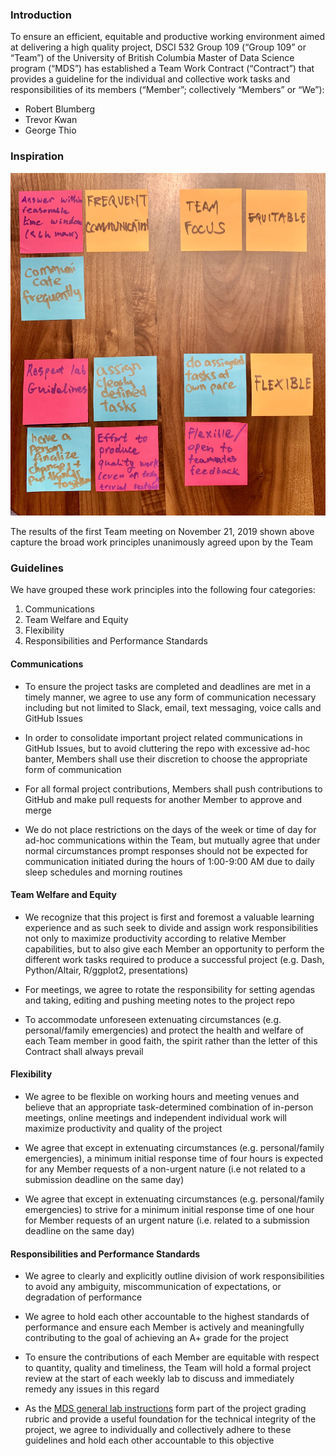### Introduction

To ensure an efficient, equitable and productive working environment aimed at delivering a high quality project, DSCI 532 Group 109 (“Group 109” or “Team”) of the University of British Columbia Master of Data Science program (“MDS”) has established a Team Work Contract (“Contract”) that provides a guideline for the individual and collective work tasks and responsibilities of its members (“Member”; collectively “Members” or “We”):  

- Robert Blumberg
- Trevor Kwan
- George Thio  


### Inspiration  

![alt text](./img/post_it_notes.jpg)  

The results of the first Team meeting on November 21, 2019 shown above capture the broad work principles unanimously agreed upon by the Team


### Guidelines  

We have grouped these work principles into the following four categories:  

   1. Communications
   2. Team Welfare and Equity
   3. Flexibility
   4. Responsibilities and Performance Standards

#### Communications  

- To ensure the project tasks are completed and deadlines are met in a timely manner, we agree to use any form of communication necessary including but not limited to Slack, email, text messaging, voice calls and GitHub Issues  

- In order to consolidate important project related communications in GitHub Issues, but to avoid cluttering the repo with excessive ad-hoc banter, Members shall use their discretion to choose the appropriate form of communication  

- For all formal project contributions, Members shall push contributions to GitHub and make pull requests for another Member to approve and merge

- We do not place restrictions on the days of the week or time of day for ad-hoc communications within the Team, but mutually agree that under normal circumstances prompt responses should not be expected for communication initiated during the hours of 1:00-9:00 AM due to daily sleep schedules and morning routines


#### Team Welfare and Equity  

- We recognize that this project is first and foremost a valuable learning experience and as such seek to divide and assign work responsibilities not only to maximize productivity according to relative Member capabilities, but to also give each Member an opportunity to perform the different work tasks required to produce a successful project (e.g. Dash, Python/Altair, R/ggplot2, presentations)

- For meetings, we agree to rotate the responsibility for setting agendas and taking, editing and pushing meeting notes to the project repo 

- To accommodate unforeseen extenuating circumstances (e.g. personal/family emergencies) and protect the health and welfare of each Team member in good faith, the spirit rather than the letter of this Contract shall always prevail  


#### Flexibility
- We agree to be flexible on working hours and meeting venues and believe that an appropriate task-determined combination of in-person meetings, online meetings and independent individual work will maximize productivity and quality of the project


- We agree that except in extenuating circumstances (e.g. personal/family emergencies), a minimum initial response time of four hours is expected for any Member requests of a non-urgent nature (i.e not related to a submission deadline on the same day)


- We agree that except in extenuating circumstances (e.g. personal/family emergencies) to strive for a minimum initial response time of one hour for Member requests of an urgent  nature (i.e. related to a submission deadline on the same day)

#### Responsibilities and Performance Standards  

- We agree to clearly and explicitly outline division of work responsibilities to avoid any ambiguity, miscommunication of expectations, or degradation of performance


- We agree to hold each other accountable to the highest standards of performance and ensure each Member is actively and meaningfully contributing to the goal of achieving an A+ grade for the project


- To ensure the contributions of each Member are equitable with respect to quantity, quality and timeliness, the Team will hold a formal project review at the start of each weekly lab to discuss and immediately remedy any issues in this regard

- As the [MDS general lab instructions](https://ubc-mds.github.io/resources_pages/general_lab_instructions/) form part of the project grading rubric and provide a useful foundation for the technical integrity of the project, we agree to individually and collectively adhere to these guidelines and hold each other accountable to this objective
